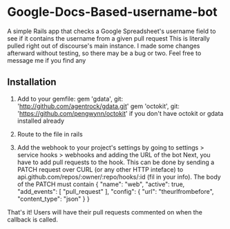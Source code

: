 Google-Docs-Based-username-bot
==============================

A simple Rails app that checks a Google Spreadsheet's username field to see if it contains the username from a given pull request
This is literally pulled right out of discourse's main instance. I made some changes afterward without testing, so there may be a bug or two. Feel free to message me if you find any


Installation
------------
1. Add to your gemfile:
      gem 'gdata', git: 'http://github.com/agentrock/gdata.git'
      gem 'octokit', git: 'https://github.com/pengwynn/octokit'
if you don't have octokit or gdata installed already

2. Route to the file in rails

3. Add the webhook to your project's settings by going to settings > service hooks > webhooks and adding the URL of the bot
Next, you have to add pull requests to the hook.
This can be done by sending a PATCH request over CURL (or any other HTTP inteface) to api.github.com/repos/:owner/:repo/hooks/:id (fil in your info).
The body of the PATCH must contain
    {
      "name": "web",
      "active": true,
      "add_events": [
        "pull_request"
      ],
      "config": {
        "url": "theurlfrombefore",
        "content_type": "json"
      }
    }

That's it! 
Users will have their pull requests commented on when the callback is called.
